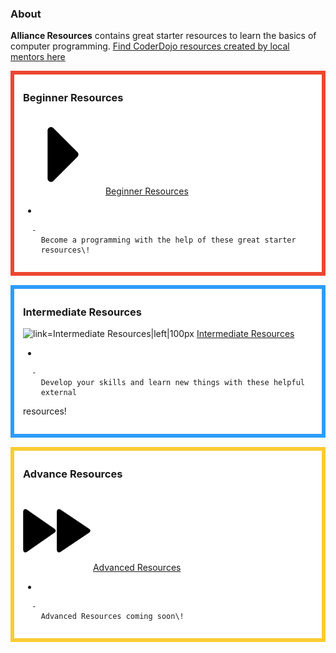 ### About

**Alliance Resources** contains great starter resources to learn the
basics of computer programming. [ Find CoderDojo resources created by
local mentors here](Tutorials.md)

<div style="margin:0; margin-top:0px; margin-bottom:15px; margin-right:0px; border:6px solid #ed462f; padding:.3em 1em 1em 1em; background-color:#FFFFFF;">

### Beginner Resources

![Beginner\_Resource.png](../files/Beginner_Resource.png "../files/Beginner_Resource.png")
[Beginner Resources](Beginner_Resource.md)

  - 
    
      -   
        Become a programming with the help of these great starter
        resources\!

  

</div>

<div style="margin:0; margin-top:0px; margin-bottom:15px; margin-right:0px; border:6px solid #2c9cfb; padding:.3em 1em 1em 1em; background-color:#FFFFFF;">

### Intermediate Resources

![ link=Intermediate
Resources|left|100px](../files/Intermediate_Resourcesicon.png
" link=Intermediate Resources|left|100px") [Intermediate
Resources](Intermediate_Resources.md)

  - 
    
      -   
        Develop your skills and learn new things with these helpful
        external
resources\!

  

</div>

<div style="margin:0; margin-top:0px; margin-bottom:15px; margin-right:0px; border:6px solid #fbcc33; padding:.3em 1em 1em 1em; background-color:#FFFFFF;">

### Advance Resources

![ link=Advanced Resource|left|100px](../files/AdvanceResource2.png
" link=Advanced Resource|left|100px") [Advanced Resources](Advanced_Resource.md)

  - 
    
      -   
        Advanced Resources coming soon\!

  

</div>
